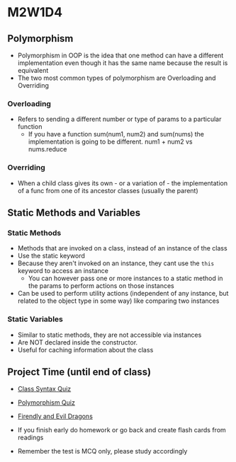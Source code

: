 # M2W1D4

## Polymorphism

- Polymorphism in OOP is the idea that one method can have a different implementation
even though it has the same name because the result is equivalent
- The two most common types of polymorphism are Overloading and Overriding

### Overloading

- Refers to sending a different number or type of params to a particular function
  - If you have a function sum(num1, num2) and sum(nums) the implementation is going to be different. num1 + num2 vs nums.reduce

### Overriding

- When a child class gives its own - or a variation of - the implementation of a func from one of its ancestor classes (usually the parent)

## Static Methods and Variables

### Static Methods

- Methods that are invoked on a class, instead of an instance of the class
- Use the static keyword
- Because they aren't invoked on an instance, they cant use the `this` keyword to access an instance
  - You can however pass one or more instances to a static method in the params to perform actions on those instances
- Can be used to perform utility actions (independent of any instance, but related to the object type in some way) like comparing two instances

### Static Variables

- Similar to static methods, they are not accessible via instances
- Are NOT declared inside the constructor.
- Useful for caching information about the class

## Project Time (until end of class)

- [Class Syntax Quiz](https://open.appacademy.io/learn/js-py---pt-jun-2022-online/week-7---oop/class-syntax-ii-quiz)
- [Polymorphism Quiz](https://open.appacademy.io/learn/js-py---pt-jun-2022-online/week-7---oop/polymorphism-quiz)

- [Firendly and Evil Dragons](https://open.appacademy.io/learn/js-py---pt-jun-2022-online/week-7---oop/friendly-and-evil-dragons-phase-1-and-2)

- If you finish early do homework or go back and create flash cards from readings
- Remember the test is MCQ only, please study accordingly
